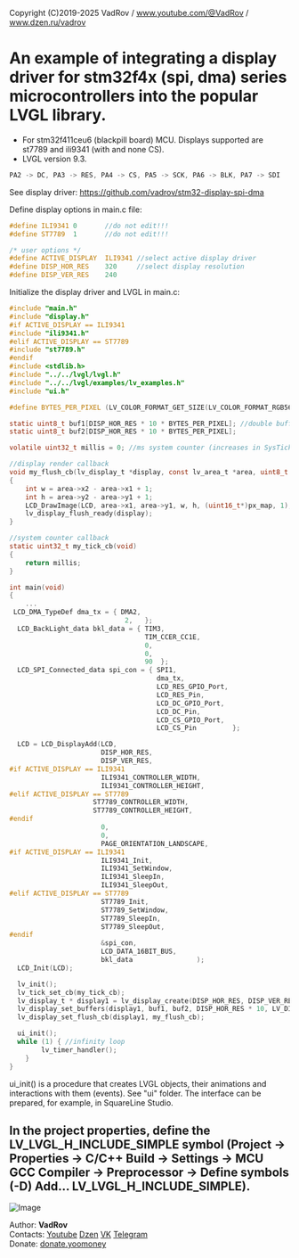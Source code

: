 Copyright (C)2019-2025 VadRov / www.youtube.com/@VadRov / www.dzen.ru/vadrov

# An example of integrating a display driver for stm32f4x (spi, dma) series microcontrollers into the popular LVGL library.
- For stm32f411ceu6 (blackpill board) MCU. Displays supported are st7789 and ili9341 (with and none CS).
- LVGL version 9.3.
```c
PA2 -> DC, PA3 -> RES, PA4 -> CS, PA5 -> SCK, PA6 -> BLK, PA7 -> SDI
```
See display driver: https://github.com/vadrov/stm32-display-spi-dma

Define display options in main.c file:
```c
#define	ILI9341	0		//do not edit!!!
#define ST7789	1		//do not edit!!!

/* user options */
#define ACTIVE_DISPLAY	ILI9341 //select active display driver
#define DISP_HOR_RES	320		//select display resolution
#define DISP_VER_RES	240
```
Initialize the display driver and LVGL in main.c:
```c
#include "main.h"
#include "display.h"
#if ACTIVE_DISPLAY == ILI9341
#include "ili9341.h"
#elif ACTIVE_DISPLAY == ST7789
#include "st7789.h"
#endif
#include <stdlib.h>
#include "../../lvgl/lvgl.h"
#include "../../lvgl/examples/lv_examples.h"
#include "ui.h"

#define BYTES_PER_PIXEL (LV_COLOR_FORMAT_GET_SIZE(LV_COLOR_FORMAT_RGB565))

static uint8_t buf1[DISP_HOR_RES * 10 * BYTES_PER_PIXEL]; //double buffer for 10 lines
static uint8_t buf2[DISP_HOR_RES * 10 * BYTES_PER_PIXEL];

volatile uint32_t millis = 0; //ms system counter (increases in SysTick interrupt)

//display render callback
void my_flush_cb(lv_display_t *display, const lv_area_t *area, uint8_t *px_map)
{
    int w = area->x2 - area->x1 + 1;
    int h = area->y2 - area->y1 + 1;
    LCD_DrawImage(LCD, area->x1, area->y1, w, h, (uint16_t*)px_map, 1);
    lv_display_flush_ready(display);
}

//system counter callback
static uint32_t my_tick_cb(void)
{
    return millis;
}

int main(void)
{
    ...
 LCD_DMA_TypeDef dma_tx = { DMA2,
  		  	  	  	  	     2,   };
  LCD_BackLight_data bkl_data = { TIM3,
		  	  	  	  	  	  	  TIM_CCER_CC1E,
  								  0,
  								  0,
  								  90  };
  LCD_SPI_Connected_data spi_con = { SPI1,
  		  	  	  	  	  	  	  	 dma_tx,
  									 LCD_RES_GPIO_Port,
  									 LCD_RES_Pin,
  									 LCD_DC_GPIO_Port,
  									 LCD_DC_Pin,
  									 LCD_CS_GPIO_Port,
  									 LCD_CS_Pin         };

  LCD = LCD_DisplayAdd(LCD,
   	   	   	   		   DISP_HOR_RES,
					   DISP_VER_RES,
#if ACTIVE_DISPLAY == ILI9341
					   ILI9341_CONTROLLER_WIDTH,
					   ILI9341_CONTROLLER_HEIGHT,
#elif ACTIVE_DISPLAY == ST7789
					 ST7789_CONTROLLER_WIDTH,
					 ST7789_CONTROLLER_HEIGHT,
#endif
					   0,
					   0,
					   PAGE_ORIENTATION_LANDSCAPE,
#if ACTIVE_DISPLAY == ILI9341
					   ILI9341_Init,
					   ILI9341_SetWindow,
					   ILI9341_SleepIn,
					   ILI9341_SleepOut,
#elif ACTIVE_DISPLAY == ST7789
					   ST7789_Init,
					   ST7789_SetWindow,
					   ST7789_SleepIn,
					   ST7789_SleepOut,
#endif
					   &spi_con,
					   LCD_DATA_16BIT_BUS,
					   bkl_data				   );
  LCD_Init(LCD);

  lv_init();
  lv_tick_set_cb(my_tick_cb);
  lv_display_t * display1 = lv_display_create(DISP_HOR_RES, DISP_VER_RES);
  lv_display_set_buffers(display1, buf1, buf2, DISP_HOR_RES * 10, LV_DISPLAY_RENDER_MODE_PARTIAL);
  lv_display_set_flush_cb(display1, my_flush_cb);

  ui_init();
  while (1) { //infinity loop
        lv_timer_handler();
    }
}
```
ui_init() is a procedure that creates LVGL objects, their animations and interactions with them (events). See "ui" folder. The interface can be prepared, for example, in SquareLine Studio.

## In the project properties, define the LV_LVGL_H_INCLUDE_SIMPLE symbol (Project -> Properties -> C/C++ Build -> Settings -> MCU GCC Compiler -> Preprocessor -> Define symbols (-D) Add... LV_LVGL_H_INCLUDE_SIMPLE).

![Image](https://github.com/user-attachments/assets/a7cfbe5c-1541-43c0-ac6e-e1441b480f71)

Author: **VadRov**\
Contacts: [Youtube](https://www.youtube.com/@VadRov) [Dzen](https://dzen.ru/vadrov) [VK](https://vk.com/vadrov) [Telegram](https://t.me/vadrov_channel)\
Donate: [donate.yoomoney](https://yoomoney.ru/to/4100117522443917)
